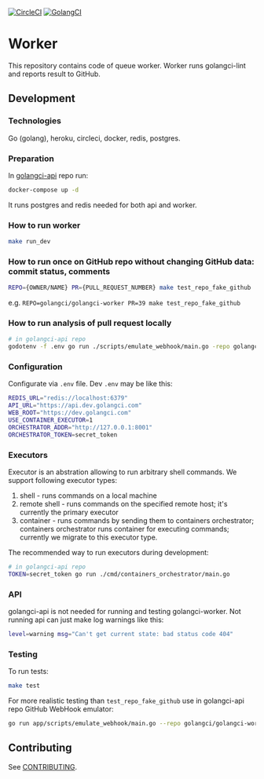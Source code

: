 [![CircleCI](https://circleci.com/gh/golangci/golangci-worker.svg?style=svg&circle-token=94e0eb37b49bb5f87364a50592794eba13f0d95d)](https://circleci.com/gh/golangci/golangci-worker)
[![GolangCI](https://golangci.com/badges/github.com/golangci/golangci-worker.svg)](https://golangci.com)

# Worker

This repository contains code of queue worker. Worker runs golangci-lint and reports result to GitHub.

## Development

### Technologies

Go (golang), heroku, circleci, docker, redis, postgres.

### Preparation

In [golangci-api](https://github.com/golangci/golangci-api) repo run:

```bash
docker-compose up -d
```

It runs postgres and redis needed for both api and worker.

### How to run worker

```bash
make run_dev
```

### How to run once on GitHub repo without changing GitHub data: commit status, comments

```bash
REPO={OWNER/NAME} PR={PULL_REQUEST_NUMBER} make test_repo_fake_github
```

e.g. `REPO=golangci/golangci-worker PR=39 make test_repo_fake_github`

### How to run analysis of pull request locally

```bash
# in golangci-api repo
godotenv -f .env go run ./scripts/emulate_webhook/main.go -repo golangci/golangci-lint -pr 292 -sha 7b605d5c6f5a524e6b0a9cc12ad747222375ad54
```

### Configuration

Configurate via `.env` file. Dev `.env` may be like this:

```bash
REDIS_URL="redis://localhost:6379"
API_URL="https://api.dev.golangci.com"
WEB_ROOT="https://dev.golangci.com"
USE_CONTAINER_EXECUTOR=1
ORCHESTRATOR_ADDR="http://127.0.0.1:8001"
ORCHESTRATOR_TOKEN=secret_token
```

### Executors

Executor is an abstration allowing to run arbitrary shell commands.
We support following executor types:

1. shell - runs commands on a local machine
2. remote shell - runs commands on the specified remote host; it's currently the primary executor
3. container - runs commands by sending them to containers orchestrator; containers orchestrator runs container for executing commands; currently we migrate to this executor type.

The recommended way to run executors during development:

```bash
# in golangci-api repo
TOKEN=secret_token go run ./cmd/containers_orchestrator/main.go
```

### API

golangci-api is not needed for running and testing golangci-worker. Not running api can just make log warnings like this:

```bash
level=warning msg="Can't get current state: bad status code 404"
```

### Testing

To run tests:

```bash
make test
```

For more realistic testing than `test_repo_fake_github` use in golangci-api repo GitHub WebHook emulator:

```bash
go run app/scripts/emulate_webhook/main.go --repo golangci/golangci-worker --pr 39 --sha fbd0d7bada8a6cfa7adbc58e5901e0d66f7f65b1
```

## Contributing

See [CONTRIBUTING](https://github.com/golangci/golangci-worker/blob/master/CONTRIBUTING.md).
